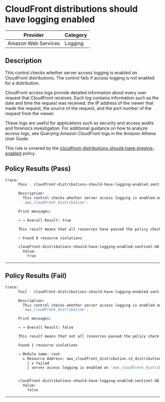 # CloudFront distributions should have logging enabled

| Provider            | Category     |
|---------------------|--------------|
| Amazon Web Services | Logging      | 

## Description

This control checks whether server access logging is enabled on CloudFront distributions. The control fails if access logging is not enabled for a distribution.

CloudFront access logs provide detailed information about every user request that CloudFront receives. Each log contains information such as the date and time the request was received, the IP address of the viewer that made the request, the source of the request, and the port number of the request from the viewer.

These logs are useful for applications such as security and access audits and forensics investigation. For additional guidance on how to analyze access logs, see Querying Amazon CloudFront logs in the Amazon Athena User Guide.

This rule is covered by the [cloudfront-distributions-should-have-logging-enabled](https://github.com/hashicorp/policy-library-FSBP-Policy-Set-for-AWS-Terraform/blob/main/policies/cloudfront/cloudfront-distributions-should-have-logging-enabled.sentinel) policy.

## Policy Results (Pass)
```bash
trace:
      Pass - cloudfront-distributions-should-have-logging-enabled.sentinel

      Description:
        This control checks whether server access logging is enabled on
        'aws_cloudfront_distribution'.

      Print messages:

      → → Overall Result: true

      This result means that all resources have passed the policy check for the policy cloudfront-distributions-should-have-origin-failover-configured.

      ✓ Found 0 resource violations

      cloudfront-distributions-should-have-logging-enabled.sentinel:48:1 - Rule "main"
        Value:
          true
```

---

## Policy Results (Fail)
```bash
trace:
      Fail - cloudfront-distributions-should-have-logging-enabled.sentinel

      Description:
        This control checks whether server access logging is enabled on
        'aws_cloudfront_distribution'.

      Print messages:

      → → Overall Result: false

      This result means that not all resources passed the policy check and the protected behavior is not allowed for the policy cloudfront-distributions-should-have-origin-failover-configured.

      Found 1 resource violations

      → Module name: root
        ↳ Resource Address: aws_cloudfront_distribution.s3_distribution
          | ✗ failed
          | server access logging is enabled on 'aws_cloudfront_distribution'. Refer to https://docs.aws.amazon.com/securityhub/latest/userguide/cloudfront-controls.html#cloudfront-5 for more details.


      cloudfront-distributions-should-have-logging-enabled.sentinel:48:1 - Rule "main"
        Value:
          false
```

---